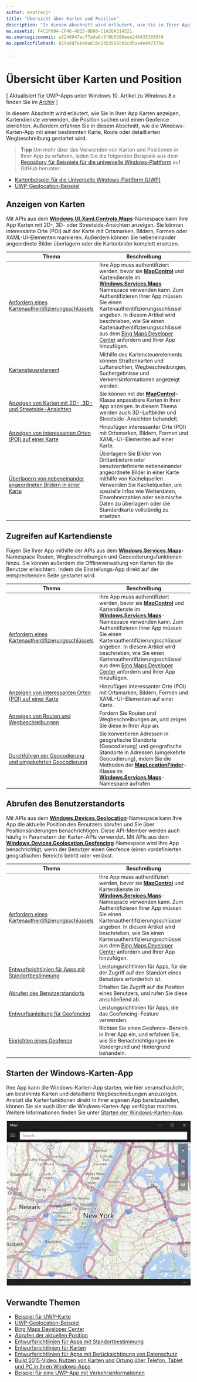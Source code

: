 ```yaml
---
author: msatranjr
title: "Übersicht über Karten und Position"
description: "In diesem Abschnitt wird erläutert, wie Sie in Ihrer App Karten anzeigen, Kartendienste verwenden, die Position suchen und einen Geofence einrichten. Außerdem erfahren Sie in diesem Abschnitt, wie die Windows-Karten-App mit einer bestimmten Karte, Route oder detaillierten Wegbeschreibung gestartet wird."
ms.assetid: F4C1F094-CF46-4B15-9D80-C1A26A314521
ms.sourcegitcommit: a3240047ec77ada0c5f6b5586eee2404353889f6
ms.openlocfilehash: 829a8d7eb4da810e2353593c03cd5aa4e047173a

---
```


# Übersicht über Karten und Position


\[ Aktualisiert für UWP-Apps unter Windows 10. Artikel zu Windows 8.x finden Sie im [Archiv](http://go.microsoft.com/fwlink/p/?linkid=619132) \]


In diesem Abschnitt wird erläutert, wie Sie in Ihrer App Karten anzeigen, Kartendienste verwenden, die Position suchen und einen Geofence einrichten. Außerdem erfahren Sie in diesem Abschnitt, wie die Windows-Karten-App mit einer bestimmten Karte, Route oder detaillierten Wegbeschreibung gestartet wird.

> **Tipp**  Um mehr über das Verwenden von Karten und Positionen in Ihrer App zu erfahren, laden Sie die folgenden Beispiele aus dem [Repository für Beispiele für die universelle Windows-Plattform](http://go.microsoft.com/fwlink/p/?LinkId=619979) auf GitHub herunter:
-   [Kartenbeispiel für die Universelle Windows-Plattform (UWP)](http://go.microsoft.com/fwlink/p/?LinkId=619977)
-   [UWP-Geolocation-Beispiel](http://go.microsoft.com/fwlink/p/?linkid=533278)

 

## Anzeigen von Karten


Mit APIs aus dem [**Windows.UI.Xaml.Controls.Maps**](https://msdn.microsoft.com/library/windows/apps/dn610751)-Namespace kann Ihre App Karten mit 2D-, 3D- oder Streetside-Ansichten anzeigen. Sie können interessante Orte (POI) auf der Karte mit Ortsmarken, Bildern, Formen oder XAML-UI-Elementen markieren. Außerdem können Sie nebeneinander angeordnete Bilder überlagern oder die Kartenbilder komplett ersetzen.

| Thema | Beschreibung |
|-------|-------------|
| [Anfordern eines Kartenauthentifizierungsschlüssels](authentication-key.md) | Ihre App muss authentifiziert werden, bevor sie [**MapControl**](https://msdn.microsoft.com/library/windows/apps/dn637004) und Kartendienste im [**Windows.Services.Maps**](https://msdn.microsoft.com/library/windows/apps/dn636979)-Namespace verwenden kann. Zum Authentifizieren Ihrer App müssen Sie einen Kartenauthentifizierungsschlüssel angeben. In diesem Artikel wird beschrieben, wie Sie einen Kartenauthentifizierungsschlüssel aus dem [Bing Maps Developer Center](https://www.bingmapsportal.com/) anfordern und Ihrer App hinzufügen. |
| [Kartensteuerelement](controls-map.md) | Mithilfe des Kartensteuerelements können Straßenkarten und Luftansichten, Wegbeschreibungen, Suchergebnisse und Verkehrsinformationen angezeigt werden. |
| [Anzeigen von Karten mit 2D-, 3D- und Streetside-Ansichten](display-maps.md) | Sie können mit der [**MapControl**](https://msdn.microsoft.com/library/windows/apps/dn637004)-Klasse anpassbare Karten in Ihrer App anzeigen. In diesem Thema werden auch 3D-Luftbilder und Streetside-Ansichten behandelt. |
| [Anzeigen von interessanten Orten (POI) auf einer Karte](display-poi.md) | Hinzufügen interessanter Orte (POI) mit Ortsmarken, Bildern, Formen und XAML-UI-Elementen auf einer Karte. |
| [Überlagern von nebeneinander angeordneten Bildern in einer Karte](overlay-tiled-images.md) | Überlagern Sie Bilder von Drittanbietern oder benutzerdefinierte nebeneinander angeordnete Bilder in einer Karte mithilfe von Kachelquellen. Verwenden Sie Kachelquellen, um spezielle Infos wie Wetterdaten, Einwohnerzahlen oder seismische Daten zu überlagern oder die Standardkarte vollständig zu ersetzen. |



## Zugreifen auf Kartendienste

Fügen Sie Ihrer App mithilfe der APIs aus dem [**Windows.Services.Maps**](https://msdn.microsoft.com/library/windows/apps/dn636979)-Namespace Routen, Wegbeschreibungen und Geocodierungsfunktionen hinzu. Sie können außerdem die Offlineverwaltung von Karten für die Benutzer erleichtern, indem die Einstellungs-App direkt auf der entsprechenden Seite gestartet wird.

| Thema | Beschreibung |
|-----------------------------------------------------------|-----------------------------------------------------------------------------------------------------------------------------------------------------------------------------------------------------------------------------------------------------------------------------------------------------------------------------------------------|
| [Anfordern eines Kartenauthentifizierungsschlüssels](authentication-key.md) | Ihre App muss authentifiziert werden, bevor sie [**MapControl**](https://msdn.microsoft.com/library/windows/apps/dn637004) und Kartendienste im [**Windows.Services.Maps**](https://msdn.microsoft.com/library/windows/apps/dn636979)-Namespace verwenden kann. Zum Authentifizieren Ihrer App müssen Sie einen Kartenauthentifizierungsschlüssel angeben. In diesem Artikel wird beschrieben, wie Sie einen Kartenauthentifizierungsschlüssel aus dem [Bing Maps Developer Center](https://www.bingmapsportal.com/) anfordern und Ihrer App hinzufügen. |
| [Anzeigen von interessanten Orten (POI) auf einer Karte](display-poi.md) | Hinzufügen interessanter Orte (POI) mit Ortsmarken, Bildern, Formen und XAML-UI-Elementen auf einer Karte. |
| [Anzeigen von Routen und Wegbeschreibungen](routes-and-directions.md) | Fordern Sie Routen und Wegbeschreibungen an, und zeigen Sie diese in Ihrer App an. |
| [Durchführen der Geocodierung und umgekehrten Geocodierung](geocoding.md) | Sie konvertieren Adressen in geografische Standorte (Geocodierung) und geografische Standorte in Adressen (umgekehrte Geocodierung), indem Sie die Methoden der [**MapLocationFinder**](https://msdn.microsoft.com/library/windows/apps/dn627550)-Klasse im [**Windows.Services.Maps**](https://msdn.microsoft.com/library/windows/apps/dn636979)-Namespace aufrufen. |


## Abrufen des Benutzerstandorts

Mit APIs aus dem [**Windows.Devices.Geolocation**](https://msdn.microsoft.com/library/windows/apps/br225603)-Namespace kann Ihre App die aktuelle Position des Benutzers abrufen und Sie über Positionsänderungen benachrichtigen. Diese API-Member werden auch häufig in Parametern der Karten-APIs verwendet. Mit APIs aus dem [**Windows.Devices.Geolocation.Geofencing**](https://msdn.microsoft.com/library/windows/apps/dn263744)-Namespace wird Ihre App benachrichtigt, wenn der Benutzer einen Geofence (einen vordefinierten geografischen Bereich) betritt oder verlässt.

| Thema | Beschreibung |
|-------------------------------------------------------------------|---------------------------------------------------------------------------------------------------------------------------------------------------------------------------------------------------------------------------------------------------------------------------------------------------------------------------------------------------------------------------------------------------------------------------------------------------------------------------------------|
| [Anfordern eines Kartenauthentifizierungsschlüssels](authentication-key.md) | Ihre App muss authentifiziert werden, bevor sie [**MapControl**](https://msdn.microsoft.com/library/windows/apps/dn637004) und Kartendienste im [**Windows.Services.Maps**](https://msdn.microsoft.com/library/windows/apps/dn636979)-Namespace verwenden kann. Zum Authentifizieren Ihrer App müssen Sie einen Kartenauthentifizierungsschlüssel angeben. In diesem Artikel wird beschrieben, wie Sie einen Kartenauthentifizierungsschlüssel aus dem [Bing Maps Developer Center](https://www.bingmapsportal.com/) anfordern und Ihrer App hinzufügen. |
| [Entwurfsrichtlinien für Apps mit Standortbestimmung](guidelines-and-checklist-for-detecting-location.md) | Leistungsrichtlinien für Apps, für die der Zugriff auf den Standort eines Benutzers erforderlich ist. |
| [Abrufen des Benutzerstandorts](get-location.md) | Erhalten Sie Zugriff auf die Position eines Benutzers, und rufen Sie diese anschließend ab. |
| [Entwurfsanleitung für Geofencing](guidelines-for-geofencing.md) | Leistungsrichtlinien für Apps, die das Geofencing-Feature verwenden. |
| [Einrichten eines Geofence](set-up-a-geofence.md) | Richten Sie einen Geofence-Bereich in Ihrer App ein, und erfahren Sie, wie Sie Benachrichtigungen im Vordergrund und Hintergrund behandeln. |

## Starten der Windows-Karten-App

Ihre App kann die Windows-Karten-App starten, wie hier veranschaulicht, um bestimmte Karten und detaillierte Wegbeschreibungen anzuzeigen. Anstatt die Kartenfunktionen direkt in Ihrer eigenen App bereitzustellen, können Sie sie auch über die Windows-Karten-App verfügbar machen. Weitere Informationen finden Sie unter [Starten der Windows-Karten-App](https://msdn.microsoft.com/library/windows/apps/mt228341).

![Ein Beispiel der Windows-Karten-App.](images/mapnyc.png)

## Verwandte Themen

* [Beispiel für UWP-Karte](http://go.microsoft.com/fwlink/p/?LinkId=619977)
* [UWP-Geolocation-Beispiel](http://go.microsoft.com/fwlink/p/?linkid=533278)
* [Bing Maps Developer Center](https://www.bingmapsportal.com/)
* [Abrufen der aktuellen Position](get-location.md)
* [Entwurfsrichtlinien für Apps mit Standortbestimmung](guidelines-and-checklist-for-detecting-location.md)
* [Entwurfsrichtlinien für Karten](controls-map.md)
* [Entwurfsrichtlinien für Apps mit Berücksichtigung von Datenschutz](https://msdn.microsoft.com/library/windows/apps/hh768223)
* [Build 2015-Video: Nutzen von Karten und Ortung über Telefon, Tablet und PC in Ihren Windows-Apps](https://channel9.msdn.com/Events/Build/2015/2-757)
* [Beispiel für eine UWP-App mit Verkehrsinformationen](http://go.microsoft.com/fwlink/p/?LinkId=619982)






<!--HONumber=Jun16_HO5-->


